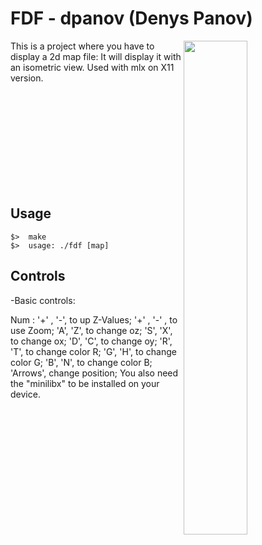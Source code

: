 # FDF - dpanov (Denys Panov)

<img align="right"  src="http://i.imgur.com/C27QA4E.png" width="45%" />

This is a project where you have to display a 2d map file:
It will display it with an isometric view.
Used with mlx on X11 version.

<br /><br /><br /><br /><br /><br /><br /><br /><br />
## Usage
	$>  make
	$>  usage: ./fdf [map]

## Controls

-Basic controls:

Num : '+' , '-', to up Z-Values;
'+' , '-' , to use Zoom;
'A', 'Z', to change oz;
'S', 'X', to change ox;
'D', 'C', to change oy;
'R', 'T', to change color R;
'G', 'H', to change color G;
'B', 'N', to change color B;
'Arrows', change position;
You also need the "minilibx" to be installed on your device.

</tbody>
